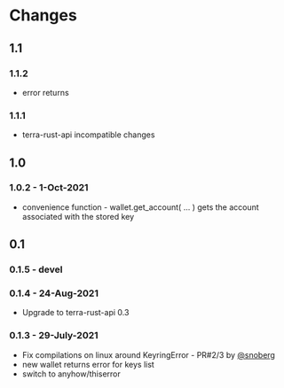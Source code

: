 # Changes
## 1.1
### 1.1.2
* error returns
### 1.1.1
* terra-rust-api incompatible changes
## 1.0
### 1.0.2 - 1-Oct-2021
* convenience function - wallet.get_account( ... ) gets the account associated with the stored key 
## 0.1
### 0.1.5 - devel
### 0.1.4 - 24-Aug-2021
* Upgrade to terra-rust-api 0.3
### 0.1.3 - 29-July-2021
* Fix compilations on linux around KeyringError - PR#2/3 by [@snoberg](https://github.com/snoyberg)
* new wallet returns error for keys list
* switch to anyhow/thiserror